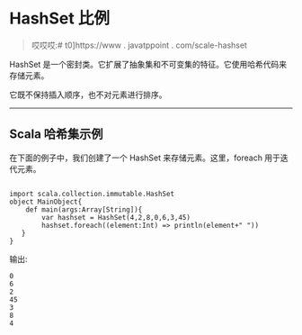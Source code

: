 # HashSet 比例

> 哎哎哎:# t0]https://www . javatppoint . com/scale-hashset

HashSet 是一个密封类。它扩展了抽象集和不可变集的特征。它使用哈希代码来存储元素。

它既不保持插入顺序，也不对元素进行排序。

* * *

## Scala 哈希集示例

在下面的例子中，我们创建了一个 HashSet 来存储元素。这里，foreach 用于迭代元素。

```

import scala.collection.immutable.HashSet
object MainObject{
    def main(args:Array[String]){
        var hashset = HashSet(4,2,8,0,6,3,45)
        hashset.foreach((element:Int) => println(element+" "))   
   }
}

```

输出:

```
0 
6 
2 
45 
3 
8 
4

```